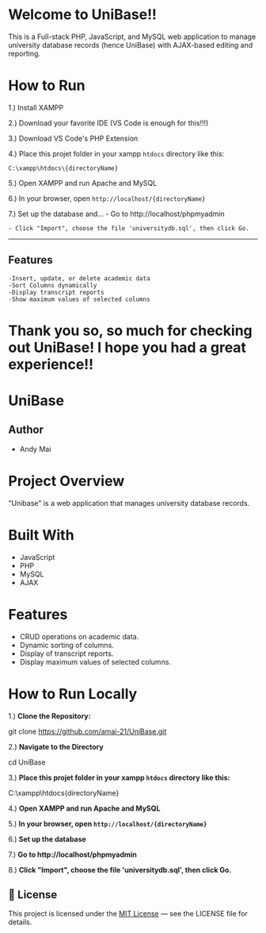 # Welcome to UniBase!!
This is a Full-stack PHP, JavaScript, and MySQL web application to manage university database records (hence UniBase) with AJAX-based editing and reporting.

# How to Run
1.) Install XAMPP

2.) Download your favorite IDE (VS Code is enough for this!!!)

3.) Download VS Code's PHP Extension

4.) Place this projet folder in your xampp `htdocs` directory like this:
    
    C:\xampp\htdocs\{directoryName}

5.) Open XAMPP and run Apache and MySQL

6.) In your browser, open `http://localhost/{directoryName}`

7.) Set up the database and...
    - Go to http://localhost/phpmyadmin
    
    - Click "Import", choose the file 'universitydb.sql', then click Go.

---

## Features
    -Insert, update, or delete academic data
    -Sort Columns dynamically
    -Display transcript reports
    -Show maximum values of selected columns

# Thank you so, so much for checking out UniBase! I hope you had a great experience!!

# UniBase

## Author
- Andy Mai

# Project Overview
"Unibase" is a web application that manages university database records.

# Built With
- JavaScript
- PHP
- MySQL
- AJAX

# Features
- CRUD operations on academic data.
- Dynamic sorting of columns.
- Display of transcript reports.
- Display maximum values of selected columns.

# How to Run Locally

1.) **Clone the Repository:**

git clone https://github.com/amai-21/UniBase.git

2.) **Navigate to the Directory**

cd UniBase

3.) **Place this projet folder in your xampp `htdocs` directory like this:**
    
C:\xampp\htdocs\{directoryName}

4.) **Open XAMPP and run Apache and MySQL**

5.) **In your browser, open `http://localhost/{directoryName}`**

6.) **Set up the database**

7.) **Go to http://localhost/phpmyadmin**
    
8.) **Click "Import", choose the file 'universitydb.sql', then click Go.**

## 📄 License

This project is licensed under the [MIT License](LICENSE) — see the LICENSE file for details.
